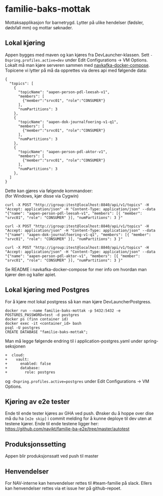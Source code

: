 # familie-baks-mottak
Mottaksapplikasjon for barnetrygd. Lytter på ulike hendelser (fødsler, dødsfall mm) og mottar søknader. 

## Lokal kjøring
Appen bygges med maven og kan kjøres fra DevLauncher-klassen. Sett `-Dspring.profiles.active=dev` under Edit Configurations -> VM Options. Lokalt må man kjøre serveren sammen med [navkafka-docker-compose][1].
Topicene vi lytter på må da opprettes via deres api med følgende data:
```
{
  "topics": [
    {
      "topicName": "aapen-person-pdl-leesah-v1",
      "members": [
        {"member":"srvc01", "role":"CONSUMER"}
      ],
      "numPartitions": 3
    },
    {
      "topicName": "aapen-dok-journalfoering-v1-q1",
      "members": [
        {"member":"srvc01", "role":"CONSUMER"}
      ],
      "numPartitions": 3
    },
    {
      "topicName": "aapen-person-pdl-aktor-v1",
      "members": [
        {"member":"srvc01", "role":"CONSUMER"}
      ],
      "numPartitions": 3
    },
  ]
}
```
Dette kan gjøres via følgende kommandoer:\
(for Windows, kjør disse via Cygwin)
```
curl -X POST "http://igroup:itest@localhost:8840/api/v1/topics" -H "Accept: application/json" -H "Content-Type: application/json" --data "{"name": "aapen-person-pdl-leesah-v1", "members": [{ "member": "srvc01", "role": "CONSUMER" }], "numPartitions": 3 }"

curl -X POST "http://igroup:itest@localhost:8840/api/v1/topics" -H "Accept: application/json" -H "Content-Type: application/json" --data "{"name": "aapen-dok-journalfoering-v1-q1", "members": [{ "member": "srvc01", "role": "CONSUMER" }], "numPartitions": 3 }"

curl -X POST "http://igroup:itest@localhost:8840/api/v1/topics" -H "Accept: application/json" -H "Content-Type: application/json" --data "{"name": "aapen-person-pdl-aktor-v1", "members": [{ "member": "srvc01", "role": "CONSUMER" }], "numPartitions": 3 }"
```

Se README i navkafka-docker-compose for mer info om hvordan man kjører den og kaller apiet.

## Lokal kjøring med Postgres
For å kjøre mot lokal postgress så kan man kjøre DevLauncherPostgress.
```
docker run --name familie-baks-mottak -p 5432:5432 -e POSTGRES_PASSWORD=test -d postgres
docker ps (finn container id)
docker exec -it <container_id> bash
psql -U postgres
CREATE DATABASE "familie-baks-mottak";
```

Man må legge følgende endring til i application-postgres.yaml under spring-seksjonen

```
+  cloud:
+    vault:
+      enabled: false
+      database:
+        role: postgres
```

og `-Dspring.profiles.active=postgres` under Edit Configurations -> VM Options.

## Kjøring av e2e tester
Ende til ende tester kjøres av GHA ved push. Ønsker du å hoppe over dise må du ha `[e2e skip]` i commit melding for å kunne deploye til dev uten at testene kjører.
Ende til ende testene ligger her: https://github.com/navikt/familie-ba-e2e/tree/master/autotest 

## Produksjonssetting
Appen blir produksjonssatt ved push til master

## Henvendelser
For NAV-interne kan henvendelser rettes til #team-familie på slack. Ellers kan henvendelser rettes via et issue her på github-repoet.

[1]: https://github.com/navikt/navkafka-docker-compose
